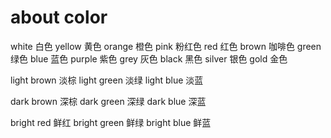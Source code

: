 # about color
white 白色
yellow 黄色
orange 橙色
pink 粉红色
red 红色
brown 咖啡色
green 绿色
blue 蓝色
purple 紫色
grey 灰色
black 黑色
silver 银色
gold 金色

light brown 淡棕
light green 淡绿
light blue 淡蓝

dark brown 深棕
dark green 深绿
dark blue 深蓝

bright red 鲜红
bright green 鲜绿
bright blue 鲜蓝